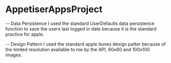 # AppetiserAppsProject

-- Data Persistence
I used the standard UserDefaults data persistence function to save the users last logged in date because it is the
standard practice for apple.

-- Design Pattern
I used the standard apple itunes design patter because of the limited resolution available to me by the API, 60x60 and 100x100 images.
